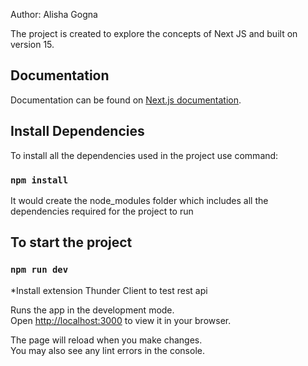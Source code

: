 Author: Alisha Gogna

The project is created to explore the concepts of Next JS and built on version 15.

## Documentation

Documentation can be found on [Next.js documentation](https://nextjs.org/docs).

## Install Dependencies

To install all the dependencies used in the project use command:

### `npm install`

It would create the node_modules folder which includes all the dependencies required for the project to run

## To start the project

### `npm run dev`

*Install extension Thunder Client to test rest api

Runs the app in the development mode.\
Open [http://localhost:3000](http://localhost:3000) to view it in your browser.

The page will reload when you make changes.\
You may also see any lint errors in the console.
